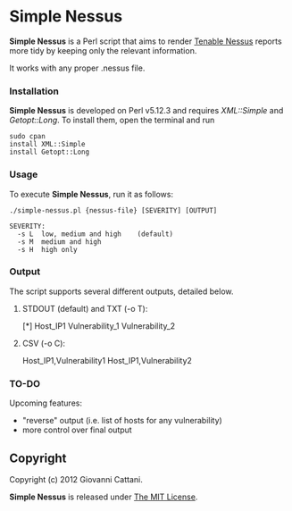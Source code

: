 # Simple Nessus

**Simple Nessus** is a Perl script that aims to render [Tenable Nessus](http://www.tenable.com/products/nessus) reports more tidy by keeping only the relevant information.

It works with any proper .nessus file.

### Installation

**Simple Nessus** is developed on Perl v5.12.3 and requires _XML::Simple_ and _Getopt::Long_. To install them, open the terminal and run

	sudo cpan
	install XML::Simple
	install Getopt::Long


### Usage

To execute **Simple Nessus**, run it as follows:
	
	./simple-nessus.pl {nessus-file} [SEVERITY] [OUTPUT]

	SEVERITY:
	  -s L	low, medium and high	(default)
	  -s M	medium and high
	  -s H	high only
	

### Output 

The script supports several different outputs, detailed below.

1) STDOUT (default) and TXT (-o T):

	[*] Host_IP1
	Vulnerability_1
	Vulnerability_2

2) CSV (-o C):

	Host_IP1,Vulnerability1
	Host_IP1,Vulnerability2

### TO-DO

Upcoming features:

* "reverse" output (i.e. list of hosts for any vulnerability) 
* more control over final output


## Copyright

Copyright (c) 2012 Giovanni Cattani.

**Simple Nessus** is released under [The MIT License](http://www.opensource.org/licenses/mit-license.php).
